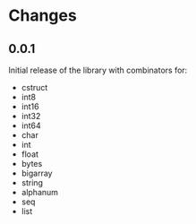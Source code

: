 # Changes

## 0.0.1

Initial release of the library with combinators for:

* cstruct
* int8
* int16
* int32
* int64
* char
* int
* float
* bytes
* bigarray
* string
* alphanum
* seq
* list
